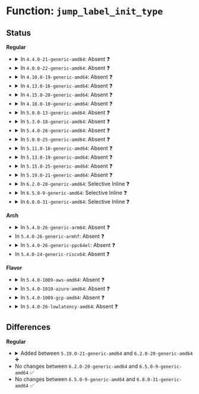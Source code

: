 # Function: <code>jump_label_init_type</code>

## Status
<b>Regular</b>
<ul>
<li>
<details>
<summary>In <code>4.4.0-21-generic-amd64</code>: Absent ❓</summary>

```json
{
  "name": "jump_label_init_type",
  "collision_type": "Unique Static",
  "inline_type": "Full",
  "funcs": [
    {
      "addr": 0,
      "name": "jump_label_init_type",
      "external": false,
      "loc": "kernel/jump_label.c:237",
      "file": "kernel/jump_label.c",
      "inline": "not declared, inlined",
      "caller_inline": [],
      "caller_func": []
    }
  ],
  "symbols": []
}
```
</details>
</li>
<li>
<details>
<summary>In <code>4.8.0-22-generic-amd64</code>: Absent ❓</summary>

```json
{
  "name": "jump_label_init_type",
  "collision_type": "Unique Static",
  "inline_type": "Full",
  "funcs": [
    {
      "addr": 18446744071580539302,
      "name": "jump_label_init_type",
      "external": false,
      "loc": "kernel/jump_label.c:323",
      "file": "kernel/jump_label.c",
      "inline": "not declared, inlined",
      "caller_inline": [
        "kernel/jump_label.c:jump_label_module_notify",
        "kernel/jump_label.c:jump_label_apply_nops"
      ],
      "caller_func": []
    }
  ],
  "symbols": []
}
```
</details>
</li>
<li>
<details>
<summary>In <code>4.10.0-19-generic-amd64</code>: Absent ❓</summary>

```json
{
  "name": "jump_label_init_type",
  "collision_type": "Unique Static",
  "inline_type": "Full",
  "funcs": [
    {
      "addr": 18446744071580603334,
      "name": "jump_label_init_type",
      "external": false,
      "loc": "kernel/jump_label.c:330",
      "file": "kernel/jump_label.c",
      "inline": "not declared, inlined",
      "caller_inline": [
        "kernel/jump_label.c:jump_label_module_notify",
        "kernel/jump_label.c:jump_label_apply_nops"
      ],
      "caller_func": []
    }
  ],
  "symbols": []
}
```
</details>
</li>
<li>
<details>
<summary>In <code>4.13.0-16-generic-amd64</code>: Absent ❓</summary>

```json
{
  "name": "jump_label_init_type",
  "collision_type": "Unique Static",
  "inline_type": "Full",
  "funcs": [
    {
      "addr": 18446744071580633172,
      "name": "jump_label_init_type",
      "external": false,
      "loc": "kernel/jump_label.c:368",
      "file": "kernel/jump_label.c",
      "inline": "not declared, inlined",
      "caller_inline": [
        "kernel/jump_label.c:jump_label_module_notify",
        "kernel/jump_label.c:jump_label_apply_nops"
      ],
      "caller_func": []
    }
  ],
  "symbols": []
}
```
</details>
</li>
<li>
<details>
<summary>In <code>4.15.0-20-generic-amd64</code>: Absent ❓</summary>

```json
{
  "name": "jump_label_init_type",
  "collision_type": "Unique Static",
  "inline_type": "Full",
  "funcs": [
    {
      "addr": 18446744071580714582,
      "name": "jump_label_init_type",
      "external": false,
      "loc": "kernel/jump_label.c:422",
      "file": "kernel/jump_label.c",
      "inline": "not declared, inlined",
      "caller_inline": [
        "kernel/jump_label.c:jump_label_module_notify",
        "kernel/jump_label.c:jump_label_apply_nops"
      ],
      "caller_func": []
    }
  ],
  "symbols": []
}
```
</details>
</li>
<li>
<details>
<summary>In <code>4.18.0-10-generic-amd64</code>: Absent ❓</summary>

```json
{
  "name": "jump_label_init_type",
  "collision_type": "Unique Static",
  "inline_type": "Full",
  "funcs": [
    {
      "addr": 18446744071580847045,
      "name": "jump_label_init_type",
      "external": false,
      "loc": "kernel/jump_label.c:440",
      "file": "kernel/jump_label.c",
      "inline": "not declared, inlined",
      "caller_inline": [
        "kernel/jump_label.c:jump_label_module_notify",
        "kernel/jump_label.c:jump_label_apply_nops"
      ],
      "caller_func": []
    }
  ],
  "symbols": []
}
```
</details>
</li>
<li>
<details>
<summary>In <code>5.0.0-13-generic-amd64</code>: Absent ❓</summary>

```json
{
  "name": "jump_label_init_type",
  "collision_type": "Unique Static",
  "inline_type": "Full",
  "funcs": [
    {
      "addr": 18446744071580915964,
      "name": "jump_label_init_type",
      "external": false,
      "loc": "kernel/jump_label.c:444",
      "file": "kernel/jump_label.c",
      "inline": "not declared, inlined",
      "caller_inline": [
        "kernel/jump_label.c:jump_label_module_notify",
        "kernel/jump_label.c:jump_label_apply_nops"
      ],
      "caller_func": []
    }
  ],
  "symbols": []
}
```
</details>
</li>
<li>
<details>
<summary>In <code>5.3.0-18-generic-amd64</code>: Absent ❓</summary>

```json
{
  "name": "jump_label_init_type",
  "collision_type": "Unique Static",
  "inline_type": "Full",
  "funcs": [
    {
      "addr": 18446744071581014069,
      "name": "jump_label_init_type",
      "external": false,
      "loc": "kernel/jump_label.c:498",
      "file": "kernel/jump_label.c",
      "inline": "not declared, inlined",
      "caller_inline": [
        "kernel/jump_label.c:jump_label_module_notify",
        "kernel/jump_label.c:jump_label_apply_nops"
      ],
      "caller_func": []
    }
  ],
  "symbols": []
}
```
</details>
</li>
<li>
<details>
<summary>In <code>5.4.0-26-generic-amd64</code>: Absent ❓</summary>

```json
{
  "name": "jump_label_init_type",
  "collision_type": "Unique Static",
  "inline_type": "Full",
  "funcs": [
    {
      "addr": 18446744071581068197,
      "name": "jump_label_init_type",
      "external": false,
      "loc": "kernel/jump_label.c:500",
      "file": "kernel/jump_label.c",
      "inline": "not declared, inlined",
      "caller_inline": [
        "kernel/jump_label.c:jump_label_module_notify",
        "kernel/jump_label.c:jump_label_apply_nops"
      ],
      "caller_func": []
    }
  ],
  "symbols": []
}
```
</details>
</li>
<li>
<details>
<summary>In <code>5.8.0-25-generic-amd64</code>: Absent ❓</summary>

```json
{
  "name": "jump_label_init_type",
  "collision_type": "Unique Static",
  "inline_type": "Full",
  "funcs": [
    {
      "addr": 18446744071581249776,
      "name": "jump_label_init_type",
      "external": false,
      "loc": "kernel/jump_label.c:500",
      "file": "kernel/jump_label.c",
      "inline": "not declared, inlined",
      "caller_inline": [
        "kernel/jump_label.c:jump_label_add_module",
        "kernel/jump_label.c:jump_label_apply_nops"
      ],
      "caller_func": []
    }
  ],
  "symbols": []
}
```
</details>
</li>
<li>
<details>
<summary>In <code>5.11.0-16-generic-amd64</code>: Absent ❓</summary>

```json
{
  "name": "jump_label_init_type",
  "collision_type": "Unique Static",
  "inline_type": "Full",
  "funcs": [
    {
      "addr": 18446744071581291856,
      "name": "jump_label_init_type",
      "external": false,
      "loc": "kernel/jump_label.c:508",
      "file": "kernel/jump_label.c",
      "inline": "not declared, inlined",
      "caller_inline": [
        "kernel/jump_label.c:jump_label_add_module",
        "kernel/jump_label.c:jump_label_apply_nops"
      ],
      "caller_func": []
    }
  ],
  "symbols": []
}
```
</details>
</li>
<li>
<details>
<summary>In <code>5.13.0-19-generic-amd64</code>: Absent ❓</summary>

```json
{
  "name": "jump_label_init_type",
  "collision_type": "Unique Static",
  "inline_type": "Full",
  "funcs": [
    {
      "addr": 18446744071581309519,
      "name": "jump_label_init_type",
      "external": false,
      "loc": "kernel/jump_label.c:510",
      "file": "kernel/jump_label.c",
      "inline": "not declared, inlined",
      "caller_inline": [
        "kernel/jump_label.c:jump_label_add_module",
        "kernel/jump_label.c:jump_label_apply_nops"
      ],
      "caller_func": []
    }
  ],
  "symbols": []
}
```
</details>
</li>
<li>
<details>
<summary>In <code>5.15.0-25-generic-amd64</code>: Absent ❓</summary>

```json
{
  "name": "jump_label_init_type",
  "collision_type": "Unique Static",
  "inline_type": "Full",
  "funcs": [
    {
      "addr": 18446744071581554453,
      "name": "jump_label_init_type",
      "external": false,
      "loc": "kernel/jump_label.c:511",
      "file": "kernel/jump_label.c",
      "inline": "not declared, inlined",
      "caller_inline": [
        "kernel/jump_label.c:jump_label_add_module",
        "kernel/jump_label.c:jump_label_apply_nops"
      ],
      "caller_func": []
    }
  ],
  "symbols": []
}
```
</details>
</li>
<li>
<details>
<summary>In <code>5.19.0-21-generic-amd64</code>: Absent ❓</summary>

```json
{
  "name": "jump_label_init_type",
  "collision_type": "Unique Static",
  "inline_type": "Full",
  "funcs": [
    {
      "addr": 18446744071581906188,
      "name": "jump_label_init_type",
      "external": false,
      "loc": "kernel/jump_label.c:511",
      "file": "kernel/jump_label.c",
      "inline": "not declared, inlined",
      "caller_inline": [
        "kernel/jump_label.c:jump_label_add_module",
        "kernel/jump_label.c:jump_label_apply_nops"
      ],
      "caller_func": []
    }
  ],
  "symbols": []
}
```
</details>
</li>
<li>
<details>
<summary>In <code>6.2.0-20-generic-amd64</code>: Selective Inline ❓</summary>

```c
enum jump_label_type jump_label_init_type(struct jump_entry * entry)
```

```json
{
  "name": "jump_label_init_type",
  "collision_type": "Unique Global",
  "inline_type": "Selective",
  "funcs": [
    {
      "addr": 18446744071582340556,
      "name": "jump_label_init_type",
      "external": true,
      "loc": "kernel/jump_label.c:535",
      "file": "kernel/jump_label.c",
      "inline": "not declared, inlined",
      "caller_inline": [
        "kernel/jump_label.c:jump_label_add_module"
      ],
      "caller_func": []
    }
  ],
  "symbols": [
    {
      "addr": 18446744071582341584,
      "name": "jump_label_init_type",
      "section": ".text",
      "bind": "STB_GLOBAL",
      "size": 37
    }
  ]
}
```
</details>
</li>
<li>
<details>
<summary>In <code>6.5.0-9-generic-amd64</code>: Selective Inline ❓</summary>

```c
enum jump_label_type jump_label_init_type(struct jump_entry * entry)
```

```json
{
  "name": "jump_label_init_type",
  "collision_type": "Unique Global",
  "inline_type": "Selective",
  "funcs": [
    {
      "addr": 18446744071582542766,
      "name": "jump_label_init_type",
      "external": true,
      "loc": "kernel/jump_label.c:535",
      "file": "kernel/jump_label.c",
      "inline": "not declared, inlined",
      "caller_inline": [
        "kernel/jump_label.c:jump_label_add_module"
      ],
      "caller_func": []
    }
  ],
  "symbols": [
    {
      "addr": 18446744071582543952,
      "name": "jump_label_init_type",
      "section": ".text",
      "bind": "STB_GLOBAL",
      "size": 37
    }
  ]
}
```
</details>
</li>
<li>
<details>
<summary>In <code>6.8.0-31-generic-amd64</code>: Selective Inline ❓</summary>

```c
enum jump_label_type jump_label_init_type(struct jump_entry * entry)
```

```json
{
  "name": "jump_label_init_type",
  "collision_type": "Unique Global",
  "inline_type": "Selective",
  "funcs": [
    {
      "addr": 18446744071582711961,
      "name": "jump_label_init_type",
      "external": true,
      "loc": "kernel/jump_label.c:535",
      "file": "kernel/jump_label.c",
      "inline": "not declared, inlined",
      "caller_inline": [
        "kernel/jump_label.c:jump_label_add_module"
      ],
      "caller_func": []
    }
  ],
  "symbols": [
    {
      "addr": 18446744071582713184,
      "name": "jump_label_init_type",
      "section": ".text",
      "bind": "STB_GLOBAL",
      "size": 37
    }
  ]
}
```
</details>
</li>
</ul>
<b>Arch</b>
<ul>
<li>
<details>
<summary>In <code>5.4.0-26-generic-arm64</code>: Absent ❓</summary>

```json
{
  "name": "jump_label_init_type",
  "collision_type": "Unique Static",
  "inline_type": "Full",
  "funcs": [
    {
      "addr": 18446603336492428604,
      "name": "jump_label_init_type",
      "external": false,
      "loc": "kernel/jump_label.c:500",
      "file": "kernel/jump_label.c",
      "inline": "not declared, inlined",
      "caller_inline": [
        "kernel/jump_label.c:jump_label_module_notify",
        "kernel/jump_label.c:jump_label_apply_nops"
      ],
      "caller_func": []
    }
  ],
  "symbols": []
}
```
</details>
</li>
<li>
In <code>5.4.0-26-generic-armhf</code>: Absent ❓
</li>
<li>
<details>
<summary>In <code>5.4.0-26-generic-ppc64el</code>: Absent ❓</summary>

```json
{
  "name": "jump_label_init_type",
  "collision_type": "Unique Static",
  "inline_type": "Full",
  "funcs": [
    {
      "addr": 13835058055285699460,
      "name": "jump_label_init_type",
      "external": false,
      "loc": "kernel/jump_label.c:500",
      "file": "kernel/jump_label.c",
      "inline": "not declared, inlined",
      "caller_inline": [
        "kernel/jump_label.c:jump_label_module_notify",
        "kernel/jump_label.c:jump_label_apply_nops"
      ],
      "caller_func": []
    }
  ],
  "symbols": []
}
```
</details>
</li>
<li>
In <code>5.4.0-24-generic-riscv64</code>: Absent ❓
</li>
</ul>
<b>Flavor</b>
<ul>
<li>
<details>
<summary>In <code>5.4.0-1009-aws-amd64</code>: Absent ❓</summary>

```json
{
  "name": "jump_label_init_type",
  "collision_type": "Unique Static",
  "inline_type": "Full",
  "funcs": [
    {
      "addr": 18446744071581037045,
      "name": "jump_label_init_type",
      "external": false,
      "loc": "kernel/jump_label.c:500",
      "file": "kernel/jump_label.c",
      "inline": "not declared, inlined",
      "caller_inline": [
        "kernel/jump_label.c:jump_label_module_notify",
        "kernel/jump_label.c:jump_label_apply_nops"
      ],
      "caller_func": []
    }
  ],
  "symbols": []
}
```
</details>
</li>
<li>
<details>
<summary>In <code>5.4.0-1010-azure-amd64</code>: Absent ❓</summary>

```json
{
  "name": "jump_label_init_type",
  "collision_type": "Unique Static",
  "inline_type": "Full",
  "funcs": [
    {
      "addr": 18446744071580983125,
      "name": "jump_label_init_type",
      "external": false,
      "loc": "kernel/jump_label.c:500",
      "file": "kernel/jump_label.c",
      "inline": "not declared, inlined",
      "caller_inline": [
        "kernel/jump_label.c:jump_label_module_notify",
        "kernel/jump_label.c:jump_label_apply_nops"
      ],
      "caller_func": []
    }
  ],
  "symbols": []
}
```
</details>
</li>
<li>
<details>
<summary>In <code>5.4.0-1009-gcp-amd64</code>: Absent ❓</summary>

```json
{
  "name": "jump_label_init_type",
  "collision_type": "Unique Static",
  "inline_type": "Full",
  "funcs": [
    {
      "addr": 18446744071581028245,
      "name": "jump_label_init_type",
      "external": false,
      "loc": "kernel/jump_label.c:500",
      "file": "kernel/jump_label.c",
      "inline": "not declared, inlined",
      "caller_inline": [
        "kernel/jump_label.c:jump_label_module_notify",
        "kernel/jump_label.c:jump_label_apply_nops"
      ],
      "caller_func": []
    }
  ],
  "symbols": []
}
```
</details>
</li>
<li>
<details>
<summary>In <code>5.4.0-26-lowlatency-amd64</code>: Absent ❓</summary>

```json
{
  "name": "jump_label_init_type",
  "collision_type": "Unique Static",
  "inline_type": "Full",
  "funcs": [
    {
      "addr": 18446744071581089605,
      "name": "jump_label_init_type",
      "external": false,
      "loc": "kernel/jump_label.c:500",
      "file": "kernel/jump_label.c",
      "inline": "not declared, inlined",
      "caller_inline": [
        "kernel/jump_label.c:jump_label_module_notify",
        "kernel/jump_label.c:jump_label_apply_nops"
      ],
      "caller_func": []
    }
  ],
  "symbols": []
}
```
</details>
</li>
</ul>

## Differences
<b>Regular</b>
<ul>
<li>
<details>
<summary>Added between <code>5.19.0-21-generic-amd64</code> and <code>6.2.0-20-generic-amd64</code> ➕</summary>

```c
enum jump_label_type jump_label_init_type(struct jump_entry * entry)
```
</details>
</li>
<li>
No changes between <code>6.2.0-20-generic-amd64</code> and <code>6.5.0-9-generic-amd64</code> ✅
</li>
<li>
No changes between <code>6.5.0-9-generic-amd64</code> and <code>6.8.0-31-generic-amd64</code> ✅
</li>
</ul>
